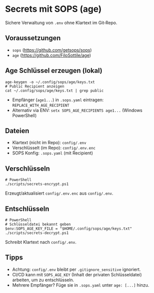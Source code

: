 # Secrets mit SOPS (age)

Sichere Verwaltung von `.env` ohne Klartext im Git‑Repo.

## Voraussetzungen
- `sops` (https://github.com/getsops/sops)
- `age` (https://github.com/FiloSottile/age)

## Age Schlüssel erzeugen (lokal)
```
age-keygen -o ~/.config/sops/age/keys.txt
# Public Recipient anzeigen
cat ~/.config/sops/age/keys.txt | grep public
```
- Empfänger (`age1...`) in `.sops.yaml` eintragen: `REPLACE_WITH_AGE_RECIPIENT`
- Alternativ via ENV: `setx SOPS_AGE_RECIPIENTS age1...` (Windows PowerShell)

## Dateien
- Klartext (nicht im Repo): `config/.env`
- Verschlüsselt (im Repo): `config/.env.enc`
- SOPS Konfig: `.sops.yaml` (mit Recipient)

## Verschlüsseln
```
# PowerShell
./scripts/secrets-encrypt.ps1
```
Erzeugt/aktualisiert `config/.env.enc` aus `config/.env`.

## Entschlüsseln
```
# PowerShell
# Schlüsseldatei bekannt geben
$env:SOPS_AGE_KEY_FILE = "$HOME/.config/sops/age/keys.txt"
./scripts/secrets-decrypt.ps1
```
Schreibt Klartext nach `config/.env`.

## Tipps
- Achtung: `config/.env` bleibt per `.gitignore_sensitive` ignoriert.
- CI/CD kann mit `SOPS_AGE_KEY` (Inhalt der privaten Schlüsseldatei) arbeiten, um zu entschlüsseln.
- Mehrere Empfänger? Füge sie in `.sops.yaml` unter `age: [...]` hinzu.

